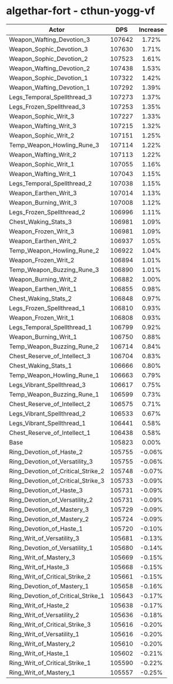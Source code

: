 # algethar-fort - cthun-yogg-vf
| Actor | DPS | Increase |
|---|:---:|:---:|
|Weapon_Wafting_Devotion_3|107642|1.72%|
|Weapon_Sophic_Devotion_3|107630|1.71%|
|Weapon_Sophic_Devotion_2|107523|1.61%|
|Weapon_Wafting_Devotion_2|107438|1.53%|
|Weapon_Sophic_Devotion_1|107322|1.42%|
|Weapon_Wafting_Devotion_1|107292|1.39%|
|Legs_Temporal_Spellthread_3|107273|1.37%|
|Legs_Frozen_Spellthread_3|107253|1.35%|
|Weapon_Sophic_Writ_3|107227|1.33%|
|Weapon_Wafting_Writ_3|107215|1.32%|
|Weapon_Sophic_Writ_2|107151|1.25%|
|Temp_Weapon_Howling_Rune_3|107114|1.22%|
|Weapon_Wafting_Writ_2|107113|1.22%|
|Weapon_Sophic_Writ_1|107055|1.16%|
|Weapon_Wafting_Writ_1|107043|1.15%|
|Legs_Temporal_Spellthread_2|107038|1.15%|
|Weapon_Earthen_Writ_3|107014|1.13%|
|Weapon_Burning_Writ_3|107008|1.12%|
|Legs_Frozen_Spellthread_2|106996|1.11%|
|Chest_Waking_Stats_3|106981|1.09%|
|Weapon_Frozen_Writ_3|106981|1.09%|
|Weapon_Earthen_Writ_2|106937|1.05%|
|Temp_Weapon_Howling_Rune_2|106922|1.04%|
|Weapon_Frozen_Writ_2|106894|1.01%|
|Temp_Weapon_Buzzing_Rune_3|106890|1.01%|
|Weapon_Burning_Writ_2|106882|1.00%|
|Weapon_Earthen_Writ_1|106855|0.98%|
|Chest_Waking_Stats_2|106848|0.97%|
|Legs_Frozen_Spellthread_1|106810|0.93%|
|Weapon_Frozen_Writ_1|106808|0.93%|
|Legs_Temporal_Spellthread_1|106799|0.92%|
|Weapon_Burning_Writ_1|106750|0.88%|
|Temp_Weapon_Buzzing_Rune_2|106714|0.84%|
|Chest_Reserve_of_Intellect_3|106704|0.83%|
|Chest_Waking_Stats_1|106666|0.80%|
|Temp_Weapon_Howling_Rune_1|106663|0.79%|
|Legs_Vibrant_Spellthread_3|106617|0.75%|
|Temp_Weapon_Buzzing_Rune_1|106599|0.73%|
|Chest_Reserve_of_Intellect_2|106575|0.71%|
|Legs_Vibrant_Spellthread_2|106533|0.67%|
|Legs_Vibrant_Spellthread_1|106441|0.58%|
|Chest_Reserve_of_Intellect_1|106438|0.58%|
|Base|105823|0.00%|
|Ring_Devotion_of_Haste_2|105755|-0.06%|
|Ring_Devotion_of_Versatility_3|105755|-0.06%|
|Ring_Devotion_of_Critical_Strike_2|105748|-0.07%|
|Ring_Devotion_of_Critical_Strike_3|105733|-0.09%|
|Ring_Devotion_of_Haste_3|105731|-0.09%|
|Ring_Devotion_of_Versatility_2|105731|-0.09%|
|Ring_Devotion_of_Mastery_3|105729|-0.09%|
|Ring_Devotion_of_Mastery_2|105724|-0.09%|
|Ring_Devotion_of_Haste_1|105720|-0.10%|
|Ring_Writ_of_Versatility_3|105681|-0.13%|
|Ring_Devotion_of_Versatility_1|105680|-0.14%|
|Ring_Writ_of_Mastery_3|105669|-0.15%|
|Ring_Writ_of_Haste_3|105668|-0.15%|
|Ring_Writ_of_Critical_Strike_2|105661|-0.15%|
|Ring_Devotion_of_Mastery_1|105658|-0.16%|
|Ring_Devotion_of_Critical_Strike_1|105643|-0.17%|
|Ring_Writ_of_Haste_2|105638|-0.17%|
|Ring_Writ_of_Versatility_2|105636|-0.18%|
|Ring_Writ_of_Critical_Strike_3|105616|-0.20%|
|Ring_Writ_of_Versatility_1|105616|-0.20%|
|Ring_Writ_of_Mastery_2|105610|-0.20%|
|Ring_Writ_of_Haste_1|105602|-0.21%|
|Ring_Writ_of_Critical_Strike_1|105590|-0.22%|
|Ring_Writ_of_Mastery_1|105557|-0.25%|
